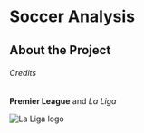 # Soccer Analysis

## About the Project

###### Credits

**Premier League** and *La Liga*

![La Liga logo](https://assets.laliga.com/assets/logos/laliga-v/laliga-v-300x300.jpg)
